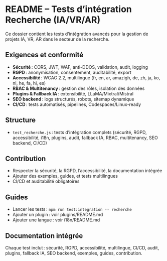 # README – Tests d’intégration Recherche (IA/VR/AR)

Ce dossier contient les tests d’intégration avancés pour la gestion de projets IA, VR, AR dans le secteur de la recherche.

## Exigences et conformité
- **Sécurité** : CORS, JWT, WAF, anti-DDOS, validation, audit, logging
- **RGPD** : anonymisation, consentement, auditabilité, export
- **Accessibilité** : WCAG 2.2, multilingue (fr, en, ar, amazigh, de, zh, ja, ko, nl, he, fa, hi, es)
- **RBAC & Multitenancy** : gestion des rôles, isolation des données
- **Plugins & Fallback IA** : extensibilité, LLaMA/Mixtral/Mistral
- **SEO backend** : logs structurés, robots, sitemap dynamique
- **CI/CD** : tests automatisés, pipelines, Codespaces/Linux-ready

## Structure
- `test_recherche.js` : tests d’intégration complets (sécurité, RGPD, accessibilité, i18n, plugins, audit, fallback IA, RBAC, multitenancy, SEO backend, CI/CD)

## Contribution
- Respecter la sécurité, la RGPD, l’accessibilité, la documentation intégrée
- Ajouter des exemples, guides, et tests multilingues
- CI/CD et auditabilité obligatoires

## Guides
- Lancer les tests : `npm run test:integration -- recherche`
- Ajouter un plugin : voir plugins/README.md
- Ajouter une langue : voir i18n/README.md

## Documentation intégrée
Chaque test inclut : sécurité, RGPD, accessibilité, multilingue, CI/CD, audit, plugins, fallback IA, SEO backend, exemples, guides, contribution.
